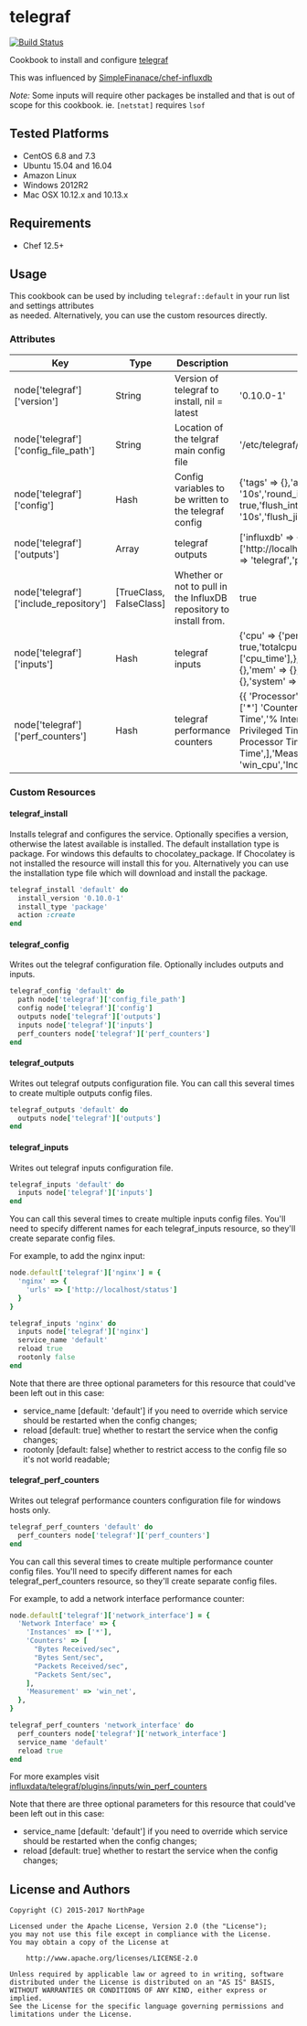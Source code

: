 # telegraf

[![Build Status](https://travis-ci.org/NorthPage/telegraf-cookbook.svg?branch=master)](https://travis-ci.org/NorthPage/telegraf-cookbook)

Cookbook to install and configure [telegraf](https://github.com/influxdb/telegraf)

This was influenced by [SimpleFinanace/chef-influxdb](https://github.com/SimpleFinance/chef-influxdb)

*Note:* Some inputs will require other packages be installed and that is out of scope for this
cookbook.  ie. `[netstat]` requires `lsof`

## Tested Platforms

* CentOS 6.8 and 7.3
* Ubuntu 15.04 and 16.04
* Amazon Linux 
* Windows 2012R2
* Mac OSX 10.12.x and 10.13.x

## Requirements

* Chef 12.5+

## Usage

This cookbook can be used by including `telegraf::default` in your run list and settings attributes  
as needed.  Alternatively, you can use the custom resources directly.

### Attributes

| Key                                  | Type   | Description                                           | Default                                                                                                                                                             |
|--------------------------------------|--------|-------------------------------------------------------|---------------------------------------------------------------------------------------------------------------------------------------------------------------------|
| node['telegraf']['version']          | String | Version of telegraf to install, nil = latest          | '0.10.0-1'                                                                                                                                                          |
| node['telegraf']['config_file_path'] | String | Location of the telgraf main config file              | '/etc/telegraf/telegraf.conf'                                                                                                                                       |
| node['telegraf']['config']           | Hash   | Config variables to be written to the telegraf config | {'tags' => {},'agent' => {'interval' => '10s','round_interval' => true,'flush_interval' => '10s','flush_jitter' => '5s'}                                            |
| node['telegraf']['outputs']          | Array  | telegraf outputs                                      | ['influxdb' => {'urls' => ['http://localhost:8086'],'database' => 'telegraf','precision' => 's'}]                                                                   |
| node['telegraf']['include_repository'] | [TrueClass, FalseClass] | Whether or not to pull in the InfluxDB repository to install from. | true |
| node['telegraf']['inputs']           | Hash   | telegraf inputs                                       | {'cpu' => {'percpu' => true,'totalcpu' => true,'drop' => ['cpu_time'],},'disk' => {},'io' => {},'mem' => {},'net' => {},'swap' => {},'system' => {}}                |
| node['telegraf']['perf_counters']           | Hash   | telegraf performance counters | {{  'Processor' => { 'Instances' => ['*'] 'Counters' => ['% Idle Time','% Interrupt Time','% Privileged Time','% User Time','% Processor Time','% DPC Time',],'Measurement' => 'win_cpu','IncludeTotal' => true}} |


### Custom Resources

#### telegraf_install

Installs telegraf and configures the service. Optionally specifies a version, otherwise the latest available is installed. The default installation type is package. For windows this defaults to chocolatey_package. If Chocolatey is not installed the resource will install this for you. Alternatively you can use the installation type file which will download and install the package.

```ruby
telegraf_install 'default' do
  install_version '0.10.0-1'
  install_type 'package'
  action :create
end
```

#### telegraf_config

Writes out the telegraf configuration file.  Optionally includes outputs and inputs.

```ruby
telegraf_config 'default' do
  path node['telegraf']['config_file_path']
  config node['telegraf']['config']
  outputs node['telegraf']['outputs']
  inputs node['telegraf']['inputs']
  perf_counters node['telegraf']['perf_counters']  
end
```

#### telegraf_outputs

Writes out telegraf outputs configuration file. You can call this several times to create multiple outputs config files.

```ruby
telegraf_outputs 'default' do
  outputs node['telegraf']['outputs']
end
```

#### telegraf_inputs

Writes out telegraf inputs configuration file.

```ruby
telegraf_inputs 'default' do
  inputs node['telegraf']['inputs']
end
```

You can call this several times to create multiple inputs config files. You'll need to specify different names for each telegraf_inputs resource, so they'll create separate config files.

For example, to add the nginx input:

```ruby
node.default['telegraf']['nginx'] = {
  'nginx' => {
    'urls' => ['http://localhost/status']
  }
}

telegraf_inputs 'nginx' do
  inputs node['telegraf']['nginx']
  service_name 'default'
  reload true
  rootonly false
end
```

Note that there are three optional parameters for this resource that could've been left out in this case:
  - service_name [default: 'default'] if you need to override which service should be restarted when the config changes;
  - reload [default: true] whether to restart the service when the config changes;
  - rootonly [default: false] whether to restrict access to the config file so it's not world readable;

#### telegraf_perf_counters

Writes out telegraf performance counters configuration file for windows hosts only.

```ruby
telegraf_perf_counters 'default' do
  perf_counters node['telegraf']['perf_counters']
end
```

You can call this several times to create multiple performance counter config files. You'll need to specify different names for each telegraf_perf_counters resource, so they'll create separate config files.

For example, to add a network interface performance counter:

```ruby
node.default['telegraf']['network_interface'] = {
  'Network Interface' => {
    'Instances' => ['*'],
    'Counters' => [
      "Bytes Received/sec",
      "Bytes Sent/sec",
      "Packets Received/sec",
      "Packets Sent/sec",
    ],
    'Measurement' => 'win_net',
  },
}

telegraf_perf_counters 'network_interface' do
  perf_counters node['telegraf']['network_interface']
  service_name 'default'
  reload true
end
```

For more examples visit [influxdata/telegraf/plugins/inputs/win_perf_counters](https://github.com/influxdata/telegraf/tree/master/plugins/inputs/win_perf_counters)

Note that there are three optional parameters for this resource that could've been left out in this case:
  - service_name [default: 'default'] if you need to override which service should be restarted when the config changes;
  - reload [default: true] whether to restart the service when the config changes;

## License and Authors

```text
Copyright (C) 2015-2017 NorthPage

Licensed under the Apache License, Version 2.0 (the "License");
you may not use this file except in compliance with the License.
You may obtain a copy of the License at

    http://www.apache.org/licenses/LICENSE-2.0

Unless required by applicable law or agreed to in writing, software
distributed under the License is distributed on an "AS IS" BASIS,
WITHOUT WARRANTIES OR CONDITIONS OF ANY KIND, either express or implied.
See the License for the specific language governing permissions and
limitations under the License.
```

